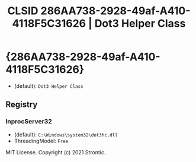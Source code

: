 ﻿---
title: "CLSID 286AA738-2928-49af-A410-4118F5C31626 | Dot3 Helper Class"
excerpt: What is COM-Object CLSID 286AA738-2928-49af-A410-4118F5C31626?
---

# {286AA738-2928-49af-A410-4118F5C31626}

* (default): `Dot3 Helper Class`

## Registry


### InprocServer32

* (default): `C:\Windows\system32\dot3hc.dll`
* ThreadingModel: `Free`

MIT License. Copyright (c) 2021 Strontic.


